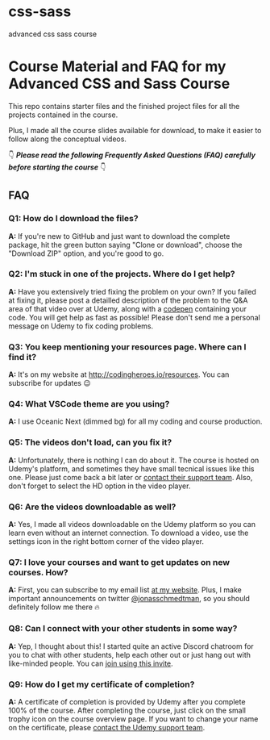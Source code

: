 # css-sass
advanced css sass course
# Course Material and FAQ for my Advanced CSS and Sass Course

This repo contains starter files and the finished project files for all the projects contained in the course.

Plus, I made all the course slides available for download, to make it easier to follow along the conceptual videos.

👇 ***Please read the following Frequently Asked Questions (FAQ) carefully before starting the course*** 👇

## FAQ

### Q1: How do I download the files?

**A:** If you're new to GitHub and just want to download the complete package, hit the green button saying "Clone or download", choose the "Download ZIP" option, and you're good to go.

### Q2: I'm stuck in one of the projects. Where do I get help?

**A:** Have you extensively tried fixing the problem on your own? If you failed at fixing it, please post a detailled description of the problem to the Q&A area of that video over at Udemy, along with a [codepen](https://codepen.io/pen/) containing your code. You will get help as fast as possible! Please don't send me a personal message on Udemy to fix coding problems.

### Q3: You keep mentioning your resources page. Where can I find it?

**A:** It's on my website at <http://codingheroes.io/resources>. You can subscribe for updates 😉

### Q4: What VSCode theme are you using?

**A:** I use Oceanic Next (dimmed bg) for all my coding and course production.

### Q5: The videos don't load, can you fix it?

**A:** Unfortunately, there is nothing I can do about it. The course is hosted on Udemy's platform, and sometimes they have small tecnical issues like this one. Please just come back a bit later or [contact their support team](https://support.udemy.com/hc/en-us). Also, don't forget to select the HD option in the video player.

### Q6: Are the videos downloadable as well?

**A:** Yes, I made all videos downloadable on the Udemy platform so you can learn even without an internet connection. To download a video, use the settings icon in the right bottom corner of the video player.

### Q7: I love your courses and want to get updates on new courses. How?

**A:** First, you can subscribe to my email list [at my website](http://codingheroes.io/newsletter). Plus, I make important announcements on twitter [@jonasschmedtman](https://twitter.com/jonasschmedtman), so you should definitely follow me there 🔥

### Q8: Can I connect with your other students in some way?

**A:** Yep, I thought about this! I started quite an active Discord chatroom for you to chat with other students, help each other out or just hang out with like-minded people. You can [join using this invite](https://discord.gg/0ocsLcmnIZqxMSYD).

### Q9: How do I get my certificate of completion?

**A:** A certificate of completion is provided by Udemy after you complete 100% of the course. After completing the course, just click on the small trophy icon on the course overview page. If you want to change your name on the certificate, please [contact the Udemy support team](https://support.udemy.com/hc/en-us).